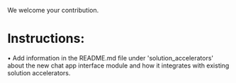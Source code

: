 We welcome your contribution. 
# Instructions:
• Add information in the README.md file under 'solution_accelerators' about the new chat app interface module and how it integrates with existing solution accelerators.
